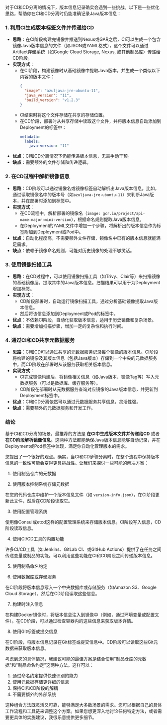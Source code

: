 对于CI和CD分离的情况下，版本信息记录确实会遇到一些挑战。以下是一些优化思路，帮助你在CI和CD分离时仍能准确记录Java版本信息：

### 1. **利用CI生成版本标签文件并传递给CD**
   - **思路**：在CI阶段构建完镜像并推送到Nexus或GAR之后，CI可以生成一个包含镜像Java版本信息的文件（如JSON或YAML格式），这个文件可以通过Artifact存储系统（如Google Cloud Storage, Nexus, 或其他制品库）传递给CD阶段。
   - **实现方式**：
     - 在CI阶段，构建镜像时从基础镜像中提取Java版本，并生成一个类似以下内容的版本文件：
       ```json
       {
         "image": "azuljava-jre-ubuntu-11",
         "java_version": "11",
         "build_version": "v1.2.3"
       }
       ```
     - CI结束时将这个文件存储在共享的存储位置。
     - 在CD阶段，部署时从共享存储中读取这个文件，并将版本信息自动添加到Deployment的标签中：
       ```yaml
       metadata:
         labels:
           java-version: "11"
       ```
   - **优点**：CI和CD分离情况下仍能传递版本信息，无需手动干预。
   - **缺点**：需要额外的文件存储和传递逻辑。

### 2. **在CD过程中解析镜像信息**
   - **思路**：CD阶段可以通过镜像名或镜像标签自动解析出Java版本信息。比如，通过读取镜像名中的版本号（如`azuljava-jre-ubuntu-11`）来判断Java版本，并在部署时添加到标签中。
   - **实现方式**：
     - 在CD流程中，解析部署的镜像名（`image: gcr.io/project/api-name:major-mini-version`），根据命名规则提取Java版本信息。
     - 在Deployment的YAML文件中增加一个步骤，将解析出的版本信息作为标签附加到Deployment或Pod中。
   - **优点**：自动化程度高，不需要额外文件存储，镜像名中已有的版本信息就能满足需求。
   - **缺点**：依赖于镜像命名规则，可能对历史镜像的处理不够灵活。

### 3. **使用镜像扫描工具**
   - **思路**：在CD过程中，可以使用镜像扫描工具（如Trivy、Clair等）来扫描镜像的基础镜像层，提取其中的Java版本信息。扫描结果可以用于为Deployment增加标签。
   - **实现方式**：
     - CD阶段部署时，自动运行镜像扫描工具，通过分析基础镜像提取Java版本信息。
     - 然后将该信息添加到Deployment或Pod的标签中。
   - **优点**：不依赖CI阶段，自动化获取版本信息，适用于历史镜像和复杂场景。
   - **缺点**：需要增加扫描步骤，增加一定的复杂性和执行时间。

### 4. **通过CI和CD共享元数据服务**
   - **思路**：CI和CD可以通过共享的元数据服务记录每个镜像的版本信息。CI阶段将构建的镜像及其版本信息（包括Java版本）存储到一个中央的元数据服务中，而CD阶段在部署时从该服务获取相关版本信息。
   - **实现方式**：
     - CI完成镜像构建后，将镜像相关信息（如Java版本、镜像Tag等）写入元数据服务（可以是数据库、缓存服务等）。
     - CD阶段在部署时从元数据服务查询对应镜像的Java版本信息，并更新到Deployment标签中。
   - **优点**：CI和CD分离依然可以通过元数据服务共享信息，灵活性强。
   - **缺点**：需要额外的元数据服务和开发工作。

### 结论
基于CI和CD分离的场景，最推荐的方法是 **在CI中生成版本文件并传递给CD** 或者 **在CD阶段解析镜像信息**。这两种方法都能确保Java版本信息能够自动记录，并在Deployment或Pod标签中体现，满足你自动化管理版本的需求。

您提出了一个很好的观点。确实，当CI和CD步骤分离时，在整个流程中保持版本信息的一致性可能会变得更具挑战性。让我们来探讨一些可能的解决方案：

1. 使用制品仓库的元数据​​​​​​​​​​​​​​​​

2. 使用版本控制系统存储元数据

在您的代码仓库中维护一个版本信息文件（如 `version-info.json`），在CI阶段更新此文件，然后在CD阶段读取它。

3. 使用配置管理系统

使用像Consul或etcd这样的配置管理系统来存储版本信息。CI阶段写入信息，CD阶段读取信息。

4. 使用CI/CD工具的内置功能

许多CI/CD工具（如Jenkins、GitLab CI、或GitHub Actions）提供了在任务之间传递变量或制品的功能。可以利用这些功能在CI和CD阶段之间传递版本信息。

5. 使用制品命名约定​​​​​​​​​​​​​​​​

6. 使用数据库或存储服务

在CI阶段将版本信息写入一个中央数据库或存储服务（如Amazon S3、Google Cloud Storage），然后在CD阶段读取这些信息。

7. 构建时注入信息

在构建Docker镜像时，将版本信息注入到镜像中（例如，通过环境变量或配置文件）。在CD阶段，可以通过检查容器内的这些信息来获取版本详情。

8. 使用Git标签或提交信息

在CI阶段，将版本信息记录在Git标签或提交信息中。CD阶段可以读取这些Git元数据来获取版本信息。

考虑到您的具体情况，我建议可能的最佳方案是结合使用"制品仓库的元数据"和"制品命名约定"这两种方法。这样可以：

1. 通过命名约定提供快速识别的能力
2. 使用元数据存储更详细的信息
3. 保持CI和CD阶段的解耦
4. 不需要额外的外部系统

这种组合方法既灵活又可靠，能够满足大多数场景的需求。您可以根据自己的具体工作流程和工具链来调整这个方案。如果您想更深入地讨论任何特定方法，或者需要更具体的实施建议，我很乐意提供更多细节。​​​​​​​​​​​​​​​​
